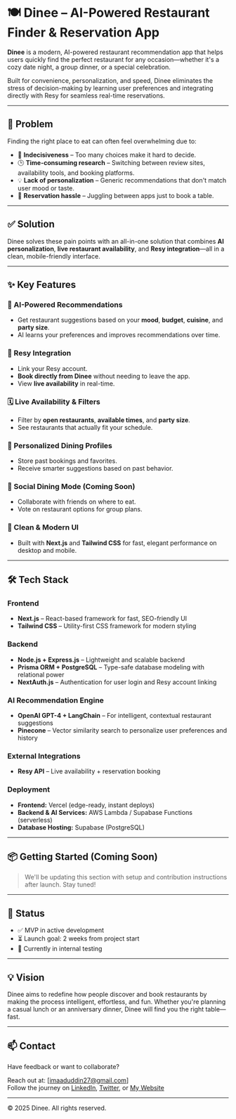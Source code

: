 # 🍽️ Dinee – AI-Powered Restaurant Finder & Reservation App

**Dinee** is a modern, AI-powered restaurant recommendation app that helps users quickly find the perfect restaurant for any occasion—whether it's a cozy date night, a group dinner, or a special celebration.

Built for convenience, personalization, and speed, Dinee eliminates the stress of decision-making by learning user preferences and integrating directly with Resy for seamless real-time reservations.

---

## 🚨 Problem

Finding the right place to eat can often feel overwhelming due to:

- 🧠 **Indecisiveness** – Too many choices make it hard to decide.
- 🕒 **Time-consuming research** – Switching between review sites, availability tools, and booking platforms.
- 💡 **Lack of personalization** – Generic recommendations that don't match user mood or taste.
- 📱 **Reservation hassle** – Juggling between apps just to book a table.

---

## ✅ Solution

Dinee solves these pain points with an all-in-one solution that combines **AI personalization**, **live restaurant availability**, and **Resy integration**—all in a clean, mobile-friendly interface.

---

## ✨ Key Features

### 🔮 AI-Powered Recommendations
- Get restaurant suggestions based on your **mood**, **budget**, **cuisine**, and **party size**.
- AI learns your preferences and improves recommendations over time.

### 🔗 Resy Integration
- Link your Resy account.
- **Book directly from Dinee** without needing to leave the app.
- View **live availability** in real-time.

### 🗓️ Live Availability & Filters
- Filter by **open restaurants**, **available times**, and **party size**.
- See restaurants that actually fit your schedule.

### 🧠 Personalized Dining Profiles
- Store past bookings and favorites.
- Receive smarter suggestions based on past behavior.

### 👥 Social Dining Mode (Coming Soon)
- Collaborate with friends on where to eat.
- Vote on restaurant options for group plans.

### 🎨 Clean & Modern UI
- Built with **Next.js** and **Tailwind CSS** for fast, elegant performance on desktop and mobile.

---

## 🛠 Tech Stack

### **Frontend**
- **Next.js** – React-based framework for fast, SEO-friendly UI
- **Tailwind CSS** – Utility-first CSS framework for modern styling

### **Backend**
- **Node.js + Express.js** – Lightweight and scalable backend
- **Prisma ORM + PostgreSQL** – Type-safe database modeling with relational power
- **NextAuth.js** – Authentication for user login and Resy account linking

### **AI Recommendation Engine**
- **OpenAI GPT-4 + LangChain** – For intelligent, contextual restaurant suggestions
- **Pinecone** – Vector similarity search to personalize user preferences and history

### **External Integrations**
- **Resy API** – Live availability + reservation booking

### **Deployment**
- **Frontend:** Vercel (edge-ready, instant deploys)
- **Backend & AI Services:** AWS Lambda / Supabase Functions (serverless)
- **Database Hosting:** Supabase (PostgreSQL)

---

## 📦 Getting Started (Coming Soon)

> We'll be updating this section with setup and contribution instructions after launch. Stay tuned!

---

## 🚀 Status

- ✅ MVP in active development  
- ⏳ Launch goal: 2 weeks from project start  
- 🧪 Currently in internal testing  

---

## 💡 Vision

Dinee aims to redefine how people discover and book restaurants by making the process intelligent, effortless, and fun. Whether you're planning a casual lunch or an anniversary dinner, Dinee will find you the right table—fast.

---

## 📫 Contact

Have feedback or want to collaborate?

Reach out at: [imaaduddin27@gmail.com]  
Follow the journey on [LinkedIn](https://www.linkedin.com/in/imaaduddin/), [Twitter](https://x.com/imaaduddinn), or [My Website](#)

---

© 2025 Dinee. All rights reserved.